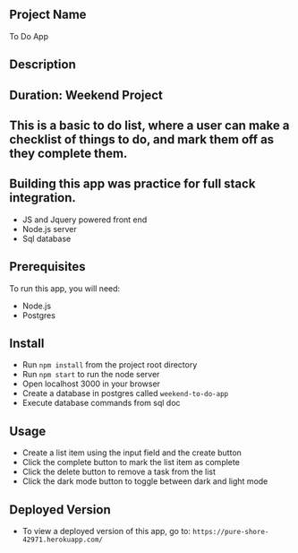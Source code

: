 ## Project Name

To Do App

## Description

## Duration: Weekend Project

## This is a basic to do list, where a user can make a checklist of things to do, and mark them off as they complete them.

## Building this app was practice for full stack integration.

- JS and Jquery powered front end
- Node.js server
- Sql database

## Prerequisites

To run this app, you will need:

- Node.js
- Postgres

## Install

- Run `npm install` from the project root directory
- Run `npm start` to run the node server
- Open localhost 3000 in your browser
- Create a database in postgres called `weekend-to-do-app`
- Execute database commands from sql doc

## Usage

- Create a list item using the input field and the create button
- Click the complete button to mark the list item as complete
- Click the delete button to remove a task from the list
- Click the dark mode button to toggle between dark and light mode

## Deployed Version

- To view a deployed version of this app, go to: `https://pure-shore-42971.herokuapp.com/`
